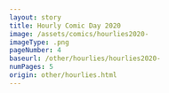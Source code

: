 ```yaml
---
layout: story
title: Hourly Comic Day 2020
image: /assets/comics/hourlies2020-
imageType: .png
pageNumber: 4
baseurl: /other/hourlies/hourlies2020-
numPages: 5
origin: other/hourlies.html
---
```

